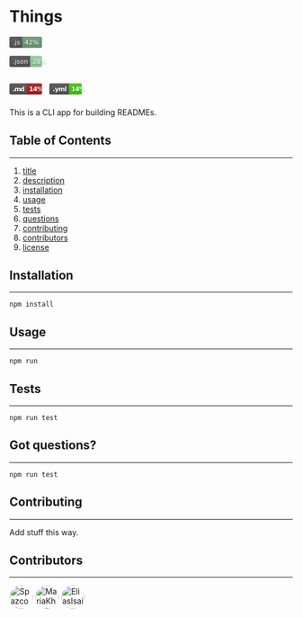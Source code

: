 # Things
<svg xmlns="http://www.w3.org/2000/svg" xmlns:xlink="http://www.w3.org/1999/xlink" width="58" height="20"><linearGradient id="s" x2="0" y2="100%"><stop offset="0" stop-color="#bbb" stop-opacity=".1"/><stop offset="1" stop-opacity=".1"/></linearGradient><clipPath id="r"><rect width="58" height="20" rx="3" fill="#fff"/></clipPath><g clip-path="url(#r)"><rect width="23" height="20" fill="#555"/><rect x="23" width="35" height="20" fill="#6f9e76"/><rect width="58" height="20" fill="url(#s)"/></g><g fill="#fff" text-anchor="middle" font-family="Verdana,Geneva,DejaVu Sans,sans-serif" text-rendering="geometricPrecision" font-size="110"><text x="125" y="150" fill="#010101" fill-opacity=".3" transform="scale(.1)" textLength="130">.js</text><text x="125" y="140" transform="scale(.1)" textLength="130">.js</text><text x="395" y="150" fill="#010101" fill-opacity=".3" transform="scale(.1)" textLength="250">42%</text><text x="395" y="140" transform="scale(.1)" textLength="250">42%</text></g></svg>

<svg xmlns="http://www.w3.org/2000/svg" xmlns:xlink="http://www.w3.org/1999/xlink" width="72" height="20"><linearGradient id="s" x2="0" y2="100%"><stop offset="0" stop-color="#bbb" stop-opacity=".1"/><stop offset="1" stop-opacity=".1"/></linearGradient><clipPath id="r"><rect width="72" height="20" rx="3" fill="#fff"/></clipPath><g clip-path="url(#r)"><rect width="37" height="20" fill="#555"/><rect x="37" width="35" height="20" fill="#94d39e"/><rect width="72" height="20" fill="url(#s)"/></g><g fill="#fff" text-anchor="middle" font-family="Verdana,Geneva,DejaVu Sans,sans-serif" text-rendering="geometricPrecision" font-size="110"><text x="195" y="150" fill="#010101" fill-opacity=".3" transform="scale(.1)" textLength="270">.json</text><text x="195" y="140" transform="scale(.1)" textLength="270">.json</text><text x="535" y="150" fill="#010101" fill-opacity=".3" transform="scale(.1)" textLength="250">28%</text><text x="535" y="140" transform="scale(.1)" textLength="250">28%</text></g></svg>

<svg xmlns="http://www.w3.org/2000/svg" xmlns:xlink="http://www.w3.org/1999/xlink" width="66" height="20"><linearGradient id="s" x2="0" y2="100%"><stop offset="0" stop-color="#bbb" stop-opacity=".1"/><stop offset="1" stop-opacity=".1"/></linearGradient><clipPath id="r"><rect width="66" height="20" rx="3" fill="#fff"/></clipPath><g clip-path="url(#r)"><rect width="31" height="20" fill="#555"/><rect x="31" width="35" height="20" fill="#a8201e"/><rect width="66" height="20" fill="url(#s)"/></g><g fill="#fff" text-anchor="middle" font-family="Verdana,Geneva,DejaVu Sans,sans-serif" text-rendering="geometricPrecision" font-size="110"><text x="165" y="150" fill="#010101" fill-opacity=".3" transform="scale(.1)" textLength="210">.md</text><text x="165" y="140" transform="scale(.1)" textLength="210">.md</text><text x="475" y="150" fill="#010101" fill-opacity=".3" transform="scale(.1)" textLength="250">14%</text><text x="475" y="140" transform="scale(.1)" textLength="250">14%</text></g></svg> <svg xmlns="http://www.w3.org/2000/svg" xmlns:xlink="http://www.w3.org/1999/xlink" width="70" height="20"><linearGradient id="s" x2="0" y2="100%"><stop offset="0" stop-color="#bbb" stop-opacity=".1"/><stop offset="1" stop-opacity=".1"/></linearGradient><clipPath id="r"><rect width="70" height="20" rx="3" fill="#fff"/></clipPath><g clip-path="url(#r)"><rect width="35" height="20" fill="#555"/><rect x="35" width="35" height="20" fill="#4c1"/><rect width="70" height="20" fill="url(#s)"/></g><g fill="#fff" text-anchor="middle" font-family="Verdana,Geneva,DejaVu Sans,sans-serif" text-rendering="geometricPrecision" font-size="110"><text x="185" y="150" fill="#010101" fill-opacity=".3" transform="scale(.1)" textLength="250">.yml</text><text x="185" y="140" transform="scale(.1)" textLength="250">.yml</text><text x="515" y="150" fill="#010101" fill-opacity=".3" transform="scale(.1)" textLength="250">14%</text><text x="515" y="140" transform="scale(.1)" textLength="250">14%</text></g></svg>
---
This is a CLI app for building READMEs.

## Table of Contents
---
1. [title](#title)
2. [description](#description)
3. [installation](#installation)
4. [usage](#usage)
5. [tests](#tests)
6. [questions](#questions)
7. [contributing](#contributing)
8. [contributors](#contributors)
9. [license](#license)
## Installation
---
``` npm install ```

## Usage
---
``` npm run ```


## Tests
---
``` npm run test ```

## Got questions?
---
``` npm run test ```

## Contributing
---
Add stuff this way.

## Contributors
---

<a href="https://github.com/Spazcool"><img src="https://avatars2.githubusercontent.com/u/17243640?v=4" title="Spazcool" style="border-radius: 50%; width: 3em;"/></a> <a href="https://github.com/MariaKhantech"><img src="https://avatars3.githubusercontent.com/u/61640527?v=4" title="MariaKhantech" style="border-radius: 50%; width: 3em;"/></a> <a href="https://github.com/EliasIsaiah"><img src="https://avatars3.githubusercontent.com/u/51466260?v=4" title="EliasIsaiah" style="border-radius: 50%; width: 3em;"/></a>
